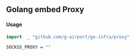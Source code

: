 ## Golang embed Proxy

#### Usage

```go
import  _ "github.com/g-airport/go-infra/proxy"
```

```bash
SOCKS5_PROXY = ""
```
